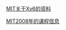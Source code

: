 [MIT关于Xv6的资料](https://ocw.mit.edu/courses/6-828-operating-system-engineering-fall-2012/pages/study-materials/)

[MIT2008年的课程信息](http://pdos.csail.mit.edu/6.828/2008/index.html)

